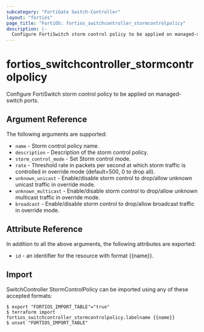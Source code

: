 ```yaml
---
subcategory: "FortiGate Switch-Controller"
layout: "fortios"
page_title: "FortiOS: fortios_switchcontroller_stormcontrolpolicy"
description: |-
  Configure FortiSwitch storm control policy to be applied on managed-switch ports.
---
```


# fortios_switchcontroller_stormcontrolpolicy
Configure FortiSwitch storm control policy to be applied on managed-switch ports.

## Argument Reference

The following arguments are supported:

* `name` - Storm control policy name.
* `description` - Description of the storm control policy.
* `storm_control_mode` - Set Storm control mode.
* `rate` - Threshold rate in packets per second at which storm traffic is controlled in override mode (default=500, 0 to drop all).
* `unknown_unicast` - Enable/disable storm control to drop/allow unknown unicast traffic in override mode.
* `unknown_multicast` - Enable/disable storm control to drop/allow unknown multicast traffic in override mode.
* `broadcast` - Enable/disable storm control to drop/allow broadcast traffic in override mode.


## Attribute Reference

In addition to all the above arguments, the following attributes are exported:
* `id` - an identifier for the resource with format {{name}}.

## Import

SwitchController StormControlPolicy can be imported using any of these accepted formats:
```
$ export "FORTIOS_IMPORT_TABLE"="true"
$ terraform import fortios_switchcontroller_stormcontrolpolicy.labelname {{name}}
$ unset "FORTIOS_IMPORT_TABLE"
```
